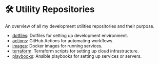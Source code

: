 # 🛠️ Utility Repositories

An overview of all my development utilities repositories and their purpose.

- [dotfiles](https://github.com/tomy0000000/dotfiles): Dotfiles for setting up development environment.
- [actions](https://github.com/tomy0000000/actions): GitHub Actions for automating workflows.
- [images](https://github.com/tomy0000000/images): Docker images for running services.
- [terraform](https://github.com/tomy0000000/terraform): Terraform scripts for setting up cloud infrastructure.
- [playbooks](https://github.com/tomy0000000/playbooks): Ansible playbooks for setting up services or servers.
